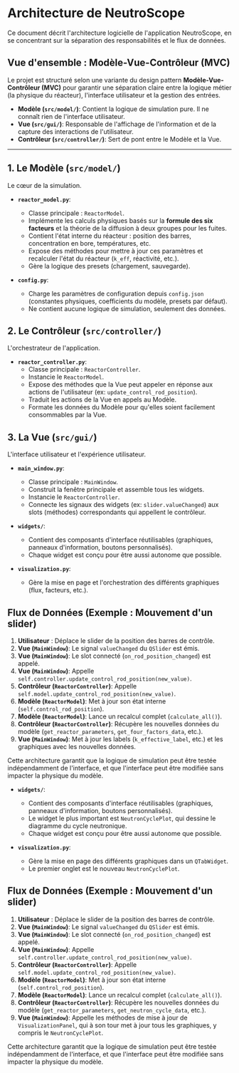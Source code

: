 # Architecture de NeutroScope

Ce document décrit l'architecture logicielle de l'application NeutroScope, en se concentrant sur la séparation des responsabilités et le flux de données.

## Vue d'ensemble : Modèle-Vue-Contrôleur (MVC)

Le projet est structuré selon une variante du design pattern **Modèle-Vue-Contrôleur (MVC)** pour garantir une séparation claire entre la logique métier (la physique du réacteur), l'interface utilisateur et la gestion des entrées.

-   **Modèle (`src/model/`)**: Contient la logique de simulation pure. Il ne connaît rien de l'interface utilisateur.
-   **Vue (`src/gui/`)**: Responsable de l'affichage de l'information et de la capture des interactions de l'utilisateur.
-   **Contrôleur (`src/controller/`)**: Sert de pont entre le Modèle et la Vue.

---

## 1. Le Modèle (`src/model/`)

Le cœur de la simulation.

-   **`reactor_model.py`**:
    -   Classe principale : `ReactorModel`.
    -   Implémente les calculs physiques basés sur la **formule des six facteurs** et la théorie de la diffusion à deux groupes pour les fuites.
    -   Contient l'état interne du réacteur : position des barres, concentration en bore, températures, etc.
    -   Expose des méthodes pour mettre à jour ces paramètres et recalculer l'état du réacteur (`k_eff`, réactivité, etc.).
    -   Gère la logique des presets (chargement, sauvegarde).

-   **`config.py`**:
    -   Charge les paramètres de configuration depuis `config.json` (constantes physiques, coefficients du modèle, presets par défaut).
    -   Ne contient aucune logique de simulation, seulement des données.

## 2. Le Contrôleur (`src/controller/`)

L'orchestrateur de l'application.

-   **`reactor_controller.py`**:
    -   Classe principale : `ReactorController`.
    -   Instancie le `ReactorModel`.
    -   Expose des méthodes que la Vue peut appeler en réponse aux actions de l'utilisateur (ex: `update_control_rod_position`).
    -   Traduit les actions de la Vue en appels au Modèle.
    -   Formate les données du Modèle pour qu'elles soient facilement consommables par la Vue.

## 3. La Vue (`src/gui/`)

L'interface utilisateur et l'expérience utilisateur.

-   **`main_window.py`**:
    -   Classe principale : `MainWindow`.
    -   Construit la fenêtre principale et assemble tous les widgets.
    -   Instancie le `ReactorController`.
    -   Connecte les signaux des widgets (ex: `slider.valueChanged`) aux slots (méthodes) correspondants qui appellent le contrôleur.

-   **`widgets/`**:
    -   Contient des composants d'interface réutilisables (graphiques, panneaux d'information, boutons personnalisés).
    -   Chaque widget est conçu pour être aussi autonome que possible.

-   **`visualization.py`**:
    -   Gère la mise en page et l'orchestration des différents graphiques (flux, facteurs, etc.).

## Flux de Données (Exemple : Mouvement d'un slider)

1.  **Utilisateur** : Déplace le slider de la position des barres de contrôle.
2.  **Vue (`MainWindow`)**: Le signal `valueChanged` du `QSlider` est émis.
3.  **Vue (`MainWindow`)**: Le slot connecté (`on_rod_position_changed`) est appelé.
4.  **Vue (`MainWindow`)**: Appelle `self.controller.update_control_rod_position(new_value)`.
5.  **Contrôleur (`ReactorController`)**: Appelle `self.model.update_control_rod_position(new_value)`.
6.  **Modèle (`ReactorModel`)**: Met à jour son état interne (`self.control_rod_position`).
7.  **Modèle (`ReactorModel`)**: Lance un recalcul complet (`calculate_all()`).
8.  **Contrôleur (`ReactorController`)**: Récupère les nouvelles données du modèle (`get_reactor_parameters`, `get_four_factors_data`, etc.).
9.  **Vue (`MainWindow`)**: Met à jour les labels (`k_effective_label`, etc.) et les graphiques avec les nouvelles données.

Cette architecture garantit que la logique de simulation peut être testée indépendamment de l'interface, et que l'interface peut être modifiée sans impacter la physique du modèle.

-   **`widgets/`**:
    -   Contient des composants d'interface réutilisables (graphiques, panneaux d'information, boutons personnalisés).
    -   Le widget le plus important est `NeutronCyclePlot`, qui dessine le diagramme du cycle neutronique.
    -   Chaque widget est conçu pour être aussi autonome que possible.

-   **`visualization.py`**:
    -   Gère la mise en page des différents graphiques dans un `QTabWidget`.
    -   Le premier onglet est le nouveau `NeutronCyclePlot`.

## Flux de Données (Exemple : Mouvement d'un slider)

1.  **Utilisateur** : Déplace le slider de la position des barres de contrôle.
2.  **Vue (`MainWindow`)**: Le signal `valueChanged` du `QSlider` est émis.
3.  **Vue (`MainWindow`)**: Le slot connecté (`on_rod_position_changed`) est appelé.
4.  **Vue (`MainWindow`)**: Appelle `self.controller.update_control_rod_position(new_value)`.
5.  **Contrôleur (`ReactorController`)**: Appelle `self.model.update_control_rod_position(new_value)`.
6.  **Modèle (`ReactorModel`)**: Met à jour son état interne (`self.control_rod_position`).
7.  **Modèle (`ReactorModel`)**: Lance un recalcul complet (`calculate_all()`).
8.  **Contrôleur (`ReactorController`)**: Récupère les nouvelles données du modèle (`get_reactor_parameters`, `get_neutron_cycle_data`, etc.).
9.  **Vue (`MainWindow`)**: Appelle les méthodes de mise à jour de `VisualizationPanel`, qui à son tour met à jour tous les graphiques, y compris le `NeutronCyclePlot`.

Cette architecture garantit que la logique de simulation peut être testée indépendamment de l'interface, et que l'interface peut être modifiée sans impacter la physique du modèle. 